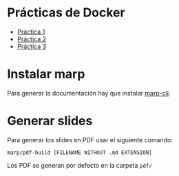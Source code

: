 # Prácticas de Docker

- [Práctica 1](docker-01.md)
- [Práctica 2](docker-02.md)
- [Práctica 3](docker-03.md)

# Instalar marp

Para generar la documentación hay que instalar [marp-cli](https://github.com/marp-team/marp-cli).

# Generar slides

Para generar los slides en PDF usar el siguiente comando:

`marp/pdf-build [FILENAME WITHOUT .md EXTENSION]`

Los PDF se generan por defecto en la carpeta `pdf/`
